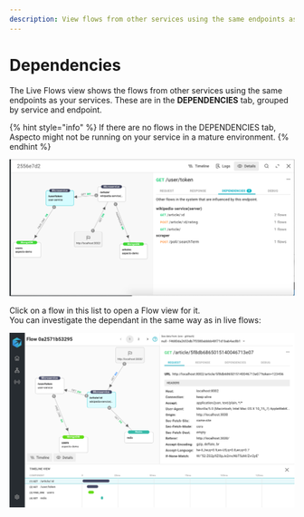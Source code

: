 ```yaml
---
description: View flows from other services using the same endpoints as your service
---
```


# Dependencies

The Live Flows view shows the flows from other services using the same endpoints as your services. These are in the **DEPENDENCIES** tab, grouped by service and endpoint.

{% hint style="info" %}
If there are no flows in the DEPENDENCIES tab, Aspecto might not be running on your service in a mature environment.
{% endhint %}

![](../../.gitbook/assets/image%20%281%29.png)

Click on a flow in this list to open a Flow view for it.   
You can investigate the dependant in the same way as  in live flows:

![Dependant Flow View](../../.gitbook/assets/dependecy.png)

 





